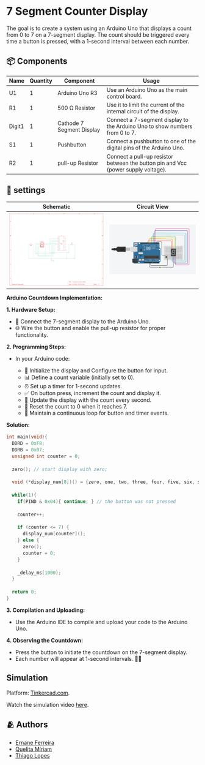# 7 Segment Counter Display

The goal is to create a system using an Arduino Uno that displays a count from 0 to 7 on a 7-segment display. The count should be triggered every time a button is pressed, with a 1-second interval between each number.

## 📦 Components

|Name  |Quantity|Component                  | Usage                   |
|------|--------|---------------------------|-----------------------|
|U1    |1       | Arduino Uno R3            |Use an Arduino Uno as the main control board.           |
|R1    |1       | 500 Ω Resistor            |Use it to limit the current of the internal circuit of the display.            |
|Digit1|1       | Cathode 7 Segment Display |Connect a 7-segment display to the Arduino Uno to show numbers from 0 to 7.           |
|S1    |1       | Pushbutton                |Connect a pushbutton to one of the digital pins of the Arduino Uno.           |
|R2    |1       | pull-up Resistor          |Connect a pull-up resistor between the button pin and Vcc (power supply voltage).            |

## 🤖 settings

| Schematic  | Circuit View |
|:----------:|:------------:|
|![7 segments counter display schematic](./assets/imgs/7-segment-counter-display-schematic.png)|![7 segments counter display circuit view](./assets/imgs/7-segment-counter-display-circuit-view.png)|

**Arduino Countdown Implementation:**

**1. Hardware Setup:**
   - 🧩 Connect the 7-segment display to the Arduino Uno.
   - 🌐 Wire the button and enable the pull-up resistor for proper functionality.

**2. Programming Steps:**
   - In your Arduino code:

     - 🚀 Initialize the display and Configure the button for input.
     - 📊 Define a count variable (initially set to 0).
     - ⏰ Set up a timer for 1-second updates.
     - ✅ On button press, increment the count and display it.
     - 🔄 Update the display with the count every second.
     - 🔄 Reset the count to 0 when it reaches 7.
     - 🔄 Maintain a continuous loop for button and timer events.
    
   **Solution:**
   ```c
   int main(void){
     DDRD = 0xF8;
     DDRB = 0x07;
     unsigned int counter = 0;
     
     zero(); // start display with zero;
     
     void (*display_num[8])() = {zero, one, two, three, four, five, six, seven};
   
     while(1){
       if(PIND & 0x04){ continue; } // the button was not pressed
       
       counter++;
       
       if (counter <= 7) {
         display_num[counter]();
       } else {
         zero();
         counter = 0;
       }
       
       _delay_ms(1000);
     }
     
     return 0;
   }
   ```

**3. Compilation and Uploading:**
   - Use the Arduino IDE to compile and upload your code to the Arduino Uno.

**4. Observing the Countdown:**
   - Press the button to initiate the countdown on the 7-segment display.
   - Each number will appear at 1-second intervals. 🚀🔢

## Simulation

Platform: [Tinkercad.com](https://www.tinkercad.com/).

Watch the simulation video [here](https://youtu.be/u1XYF1FV1Q8).

## 🫂 Authors

- [Ernane Ferreira](https://github.com/ernanej)
- [Quelita Míriam](https://github.com/quelita2)
- [Thiago Lopes](https://github.com/thiagonasmto)


